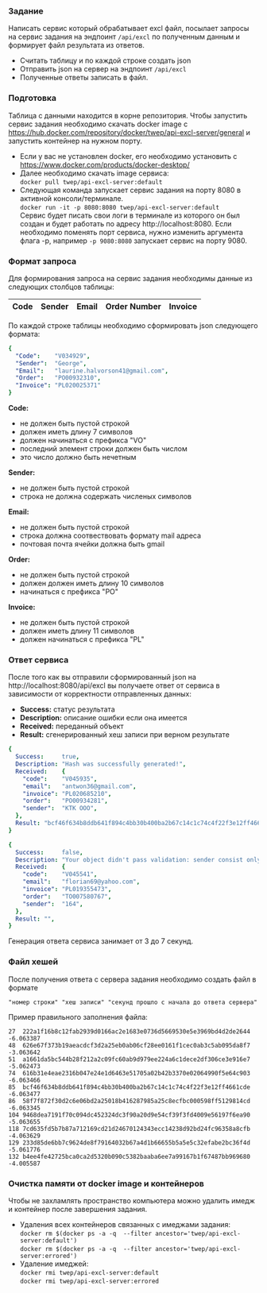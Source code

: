 ### Задание

 Написать сервис который обрабатывает excl файл,
 посылает запросы на сервис задания на эндпоинт ``/api/excl`` по полученным данным и
 формирует файл результата из ответов.

- Считать таблицу и по каждой строке создать json
- Отправить json на сервер на эндпоинт ``/api/excl``
- Полученные ответы записать в файл.

### Подготовка

 Таблица с данными находится в корне репозитория.
 Чтобы запустить сервис задания необходимо скачать docker image с
 https://hub.docker.com/repository/docker/twep/api-excl-server/general
 и запустить контейнер на нужном порту.

* Eсли у вас не установлен docker, его необходимо установить с
  https://www.docker.com/products/docker-desktop/
* Далее необходимо скачать image сервиса: </br>
  ``docker pull twep/api-excl-server:default``
* Следующая команда запускает сервис задания на порту 8080
  в активной консоли/терминале.</br>
  ``docker run -it -p 8080:8080 twep/api-excl-server:default``</br>
  Сервис будет писать свои логи в терминале из которого он был создан
  и будет работать по адресу http://localhost:8080.
  Если необходимо поменять порт сервиса, нужно изменить аргумента флага -p,
  например ``-p 9080:8080`` запускает сервис на порту 9080.</br>

### Формат запроса

Для формирования запроса на сервис задания необходимы данные из следующих столбцов таблицы:

| Code | Sender | Email | Order Number | Invoice |
| ---- | ------ | ----- | ------------ | ------- |

По каждой строке таблицы необходимо сформировать json следующего формата:

```yaml
{
  "Code":    "V034929",
  "Sender":  "George",
  "Email":   "laurine.halvorson41@gmail.com",
  "Order":   "PO00932310",
  "Invoice": "PL020025371"
}
```

**Code:**

* не должен быть пустой строкой
* должен иметь длину 7 символов
* должен начинаться с префикса "VO"
* последний элемент строки должен быть числом
* это число должно быть нечетным

**Sender:**

* не должен быть пустой строкой
* строка не должна содержать численых символов

**Email:**

* не должен быть пустой строкой
* строка должна соотвествовать формату mail адреса
* почтовая почта ячейки должна быть gmail

**Order:**

* не должен быть пустой строкой
* должен должен иметь длину 10 символов
* начинаться с префикса "PO"

**Invoice:**

* не должен быть пустой строкой
* должен иметь длину 11 символов
* должен начинаться с префикса "PL"

### Ответ сервиса

После того как вы отправили сформированный json на http://localhost:8080/api/excl
вы получаете ответ от сервиса в зависимости от корректности отправленных данных:

* **Success:** статус результата
* **Description:** описание ошибки если она имеется
* **Received:** переданный объект
* **Result:** сгенерированный хеш записи при верном результате

```yaml
{
  Success:     true,
  Description: "Hash was successfully generated!",
  Received:    {
    "code":    "V045935",
    "email":   "antwon36@gmail.com",
    "invoice": "PL020685210",
    "order":   "PO00934281",
    "sender":  "КТК ООО",
  },
  Result: "bcf46f634b8ddb641f894c4bb30b400ba2b67c14c1c74c4f22f3e12ff4661cde",
}
```

```yaml
{
  Success:     false,
  Description: "Your object didn't pass validation: sender consist only of numbers, wrong email provided, wrong order length",
  Received:    {
    "code":    "V045541",
    "email":   "florian69@yahoo.com",
    "invoice": "PL019355473",
    "order":   "TO007580767",
    "sender":  "164",
  },
  Result: "",
}
```

Генерация ответа сервиса занимает от 3 до 7 секунд.

### Файл хешей

После получения ответа с сервера задания необходимо создать файл
в формате

```
"номер строки" "хеш записи" "секунд прошло с начала до ответа сервера"
```

Пример правильного заполнения файла:

```
27	222a1f16b8c12fab2939d0166ac2e1683e0736d5669530e5e3969bd4d2de2644	-6.063387
48	626e67f373b19aeacdcf3d2a25eb0ab06cf28ee0161f1cec0ab3c5ab095da8f7	-3.063642
51	a1661da5bc544b28f212a2c09fc60ab9d979ee224a6c1dece2df306ce3e916e7	-5.062473
74	616b31e4eae2316b047e24e1d6463e51705a02b42b3370e02064990f5e64c903	-6.063466
85	bcf46f634b8ddb641f894c4bb30b400ba2b67c14c1c74c4f22f3e12ff4661cde	-6.063477
86	58f7f872f30d2c6e06bd2a25018b416287985a25c8ecfbc000598ff5129814cd	-6.063345
104	9468dea7191f70c094dc452324dc3f90a20d9e54cf39f3fd4009e56197f6ea90	-5.063655
118	7cd635fd5b7b87a712169cd21d24670124343ecc14238d92bd24fc96358a8cfb	-4.063629
129	233d85de6bb7c9624de8f79164032b67a4d1b66655b5a5e5c32efabe2bc36f4d	-5.061776
132	b4ee4fe42725bca0ca2d5320b090c5382baaba6ee7a99167b1f67487bb969680	-4.005587
```

### Очистка памяти от docker image и контейнеров

Чтобы не захламлять пространство компьютера можно удалить имедж и контейнер после завершения задания.</br>

- Удаления всех контейнеров связанных с имеджами задания:</br>
  ``docker rm $(docker ps -a -q  --filter ancestor='twep/api-excl-server:default')``</br>
  ``docker rm $(docker ps -a -q  --filter ancestor='twep/api-excl-server:errored')``
- Удаление имеджей:</br>
  ``docker rmi twep/api-excl-server:default``</br>
  ``docker rmi twep/api-excl-server:errored``
